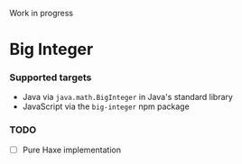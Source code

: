 Work in progress

# Big Integer

### Supported targets

- Java via `java.math.BigInteger` in Java's standard library
- JavaScript via the `big-integer` npm package


### TODO
- [ ] Pure Haxe implementation